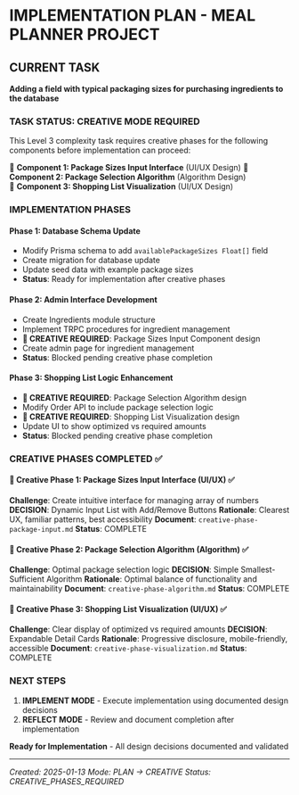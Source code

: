 # IMPLEMENTATION PLAN - MEAL PLANNER PROJECT

## CURRENT TASK

**Adding a field with typical packaging sizes for purchasing ingredients to the database**

### TASK STATUS: CREATIVE MODE REQUIRED

This Level 3 complexity task requires creative phases for the following components before implementation can proceed:

🎨 **Component 1: Package Sizes Input Interface** (UI/UX Design)
🎨 **Component 2: Package Selection Algorithm** (Algorithm Design)  
🎨 **Component 3: Shopping List Visualization** (UI/UX Design)

### IMPLEMENTATION PHASES

#### Phase 1: Database Schema Update
- Modify Prisma schema to add `availablePackageSizes Float[]` field
- Create migration for database update
- Update seed data with example package sizes
- **Status**: Ready for implementation after creative phases

#### Phase 2: Admin Interface Development
- Create Ingredients module structure
- Implement TRPC procedures for ingredient management
- **🎨 CREATIVE REQUIRED**: Package Sizes Input Component design
- Create admin page for ingredient management
- **Status**: Blocked pending creative phase completion

#### Phase 3: Shopping List Logic Enhancement
- **🎨 CREATIVE REQUIRED**: Package Selection Algorithm design
- Modify Order API to include package selection logic
- **🎨 CREATIVE REQUIRED**: Shopping List Visualization design
- Update UI to show optimized vs required amounts
- **Status**: Blocked pending creative phase completion

### CREATIVE PHASES COMPLETED ✅

#### 🎨 Creative Phase 1: Package Sizes Input Interface (UI/UX) ✅
**Challenge**: Create intuitive interface for managing array of numbers
**DECISION**: Dynamic Input List with Add/Remove Buttons
**Rationale**: Clearest UX, familiar patterns, best accessibility
**Document**: `creative-phase-package-input.md`
**Status**: COMPLETE

#### 🎨 Creative Phase 2: Package Selection Algorithm (Algorithm) ✅
**Challenge**: Optimal package selection logic
**DECISION**: Simple Smallest-Sufficient Algorithm
**Rationale**: Optimal balance of functionality and maintainability
**Document**: `creative-phase-algorithm.md`
**Status**: COMPLETE

#### 🎨 Creative Phase 3: Shopping List Visualization (UI/UX) ✅
**Challenge**: Clear display of optimized vs required amounts
**DECISION**: Expandable Detail Cards
**Rationale**: Progressive disclosure, mobile-friendly, accessible
**Document**: `creative-phase-visualization.md`
**Status**: COMPLETE

### NEXT STEPS

1. **IMPLEMENT MODE** - Execute implementation using documented design decisions
2. **REFLECT MODE** - Review and document completion after implementation

**Ready for Implementation** - All design decisions documented and validated

---

_Created: 2025-01-13_
_Mode: PLAN → CREATIVE_
_Status: CREATIVE_PHASES_REQUIRED_